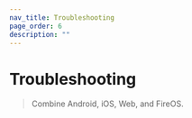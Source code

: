 ```yaml
---
nav_title: Troubleshooting
page_order: 6
description: ""
---
```


# Troubleshooting

> Combine Android, iOS, Web, and FireOS.